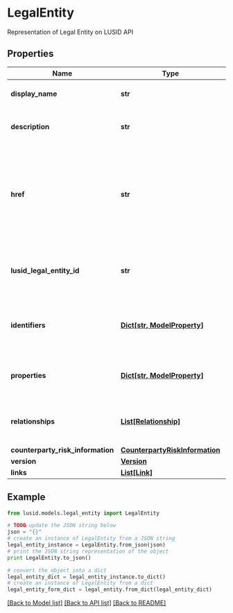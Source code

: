 # LegalEntity

Representation of Legal Entity on LUSID API

## Properties
Name | Type | Description | Notes
------------ | ------------- | ------------- | -------------
**display_name** | **str** | The display name of the Legal Entity | [optional] 
**description** | **str** | The description of the Legal Entity | [optional] 
**href** | **str** | The specific Uniform Resource Identifier (URI) for this resource at the requested effective and asAt datetime. | [optional] 
**lusid_legal_entity_id** | **str** | The unique LUSID Legal Entity Identifier of the Legal Entity. | [optional] 
**identifiers** | [**Dict[str, ModelProperty]**](ModelProperty.md) | Unique client-defined identifiers of the Legal Entity. | [optional] 
**properties** | [**Dict[str, ModelProperty]**](ModelProperty.md) | A set of properties associated to the Legal Entity. | [optional] 
**relationships** | [**List[Relationship]**](Relationship.md) | A set of relationships associated to the Legal Entity. | [optional] 
**counterparty_risk_information** | [**CounterpartyRiskInformation**](CounterpartyRiskInformation.md) |  | [optional] 
**version** | [**Version**](Version.md) |  | [optional] 
**links** | [**List[Link]**](Link.md) |  | [optional] 

## Example

```python
from lusid.models.legal_entity import LegalEntity

# TODO update the JSON string below
json = "{}"
# create an instance of LegalEntity from a JSON string
legal_entity_instance = LegalEntity.from_json(json)
# print the JSON string representation of the object
print LegalEntity.to_json()

# convert the object into a dict
legal_entity_dict = legal_entity_instance.to_dict()
# create an instance of LegalEntity from a dict
legal_entity_form_dict = legal_entity.from_dict(legal_entity_dict)
```
[[Back to Model list]](../README.md#documentation-for-models) [[Back to API list]](../README.md#documentation-for-api-endpoints) [[Back to README]](../README.md)


